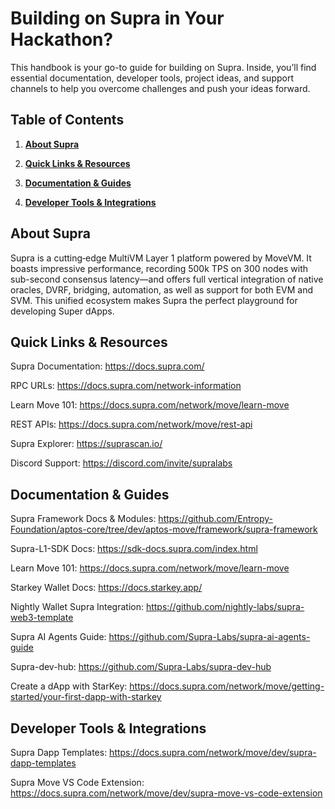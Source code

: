 # Building on Supra in Your Hackathon?

This handbook is your go-to guide for building on Supra. Inside, you’ll find essential documentation, developer tools, project ideas, and support channels to help you overcome challenges and push your ideas forward.

## Table of Contents

1. [**About Supra**](#About-Supra)

2. [**Quick Links & Resources**](#quick-links--resources)

3. [**Documentation & Guides**](#documentation--guides)

4. [**Developer Tools & Integrations**](#developer-tools--integrations)

## About Supra
Supra is a cutting‐edge MultiVM Layer 1 platform powered by MoveVM. It boasts impressive performance, recording 500k TPS on 300 nodes with sub-second consensus latency—and offers full vertical integration of native oracles, DVRF, bridging, automation, as well as support for both EVM and SVM. This unified ecosystem makes Supra the perfect playground for developing Super dApps.

## Quick Links & Resources

Supra Documentation: https://docs.supra.com/

RPC URLs: https://docs.supra.com/network-information

Learn Move 101: https://docs.supra.com/network/move/learn-move

REST APIs: https://docs.supra.com/network/move/rest-api

Supra Explorer: https://suprascan.io/

Discord Support: https://discord.com/invite/supralabs

## Documentation & Guides

Supra Framework Docs & Modules: https://github.com/Entropy-Foundation/aptos-core/tree/dev/aptos-move/framework/supra-framework

Supra-L1-SDK Docs: https://sdk-docs.supra.com/index.html

Learn Move 101: https://docs.supra.com/network/move/learn-move

Starkey Wallet Docs: https://docs.starkey.app/

Nightly Wallet Supra Integration: https://github.com/nightly-labs/supra-web3-template

Supra AI Agents Guide: https://github.com/Supra-Labs/supra-ai-agents-guide

Supra-dev-hub: https://github.com/Supra-Labs/supra-dev-hub

Create a dApp with StarKey: https://docs.supra.com/network/move/getting-started/your-first-dapp-with-starkey

## Developer Tools & Integrations

Supra Dapp Templates: https://docs.supra.com/network/move/dev/supra-dapp-templates

Supra Move VS Code Extension: https://docs.supra.com/network/move/dev/supra-move-vs-code-extension


